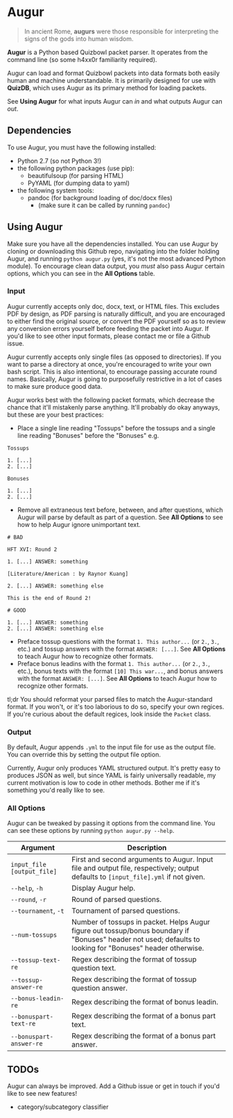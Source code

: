 # Augur

> In ancient Rome, **augurs** were those responsible for interpreting the signs of the gods into human wisdom.

**Augur** is a Python based Quizbowl packet parser. It operates from the command line (so some h4xx0r familiarity required).

Augur can load and format Quizbowl packets into data formats both easily human and machine understandable. It is primarily designed for use with **QuizDB**, which uses Augur as its primary method for loading packets.

See **Using Augur** for what inputs Augur can _in_ and what outputs Augur can _out_.

## Dependencies

To use Augur, you must have the following installed:
  - Python 2.7 (so not Python 3!)
  - the following python packages (use pip):
    - beautifulsoup (for parsing HTML)
    - PyYAML (for dumping data to yaml)
  - the following system tools:
    - pandoc (for background loading of doc/docx files)
      - (make sure it can be called by running `pandoc`)

## Using Augur

Make sure you have all the dependencies installed. You can use Augur by cloning or downloading this Github repo, navigating into the folder holding Augur, and running `python augur.py` (yes, it's not the most advanced Python module). To encourage clean data output, you _must_ also pass Augur certain options, which you can see in the **All Options** table.

### Input

Augur currently accepts only doc, docx, text, or HTML files. This excludes PDF by design, as PDF parsing is naturally difficult, and you are encouraged to either find the original source, or convert the PDF yourself so as to review any conversion errors yourself before feeding the packet into Augur. If you'd like to see other input formats, please contact me or file a Github issue.

Augur currently accepts only single files (as opposed to directories). If you want to parse a directory at once, you're encouraged to write your own bash script. This is also intentional, to encourage passing accurate round names. Basically, Augur is going to purposefully restrictive in a lot of cases to make sure produce good data.

Augur works best with the following packet formats, which decrease the chance that it'll mistakenly parse anything. It'll probably do okay anyways, but these are your best practices:

- Place a single line reading "Tossups" before the tossups and a single line reading "Bonuses" before the "Bonuses" e.g.

```
Tossups

1. [...]
2. [...]

Bonuses

1. [...]
2. [...]
```

- Remove all extraneous text before, between, and after questions, which Augur will parse by default as part of a question. See **All Options** to see how to help Augur ignore unimportant text.

```
# BAD

HFT XVI: Round 2

1. [...] ANSWER: something

[Literature/American : by Raynor Kuang]

2. [...] ANSWER: something else

This is the end of Round 2!

# GOOD

1. [...] ANSWER: something
2. [...] ANSWER: something else

```

- Preface tossup questions with the format `1. This author...` (or `2.`, `3.`, etc.) and tossup answers with the format `ANSWER: [...]`. See **All Options** to teach Augur how to recognize other formats.
- Preface bonus leadins with the format `1. This author...` (or `2.`, `3.`, etc.), bonus texts with the format `[10] This war...`, and bonus answers with the format `ANSWER: [...]`. See **All Options** to teach Augur how to recognize other formats.

tl;dr You should reformat your parsed files to match the Augur-standard format. If you won't, or it's too laborious to do so, specify your own regices. If you're curious about the default regices, look inside the `Packet` class.

### Output

By default, Augur appends `.yml` to the input file for use as the output file. You can override this by setting the output file option.

Currently, Augur only produces YAML structured output. It's pretty easy to produces JSON as well, but since YAML is fairly universally readable, my current motivation is low to code in other methods. Bother me if it's something you'd really like to see.

### All Options

Augur can be tweaked by passing it options from the command line. You can see these options by running `python augur.py --help`.

Argument  |  Description
--|--
`input_file [output_file]`    |  First and second arguments to Augur. Input file and output file, respectively; output defaults to `[input_file].yml` if not given.
`--help`, `-h`    |  Display Augur help.
`--round`, `-r`   |  Round of parsed questions.
`--tournament`, `-t`    |  Tournament of parsed questions.
`--num-tossups`    |  Number of tossups in packet. Helps Augur figure out tossup/bonus boundary if "Bonuses" header not used; defaults to looking for "Bonuses" header otherwise.
`--tossup-text-re`   |  Regex describing the format of tossup question text.
`--tossup-answer-re`    |  Regex describing the format of tossup question answer.
`--bonus-leadin-re`    |  Regex describing the format of bonus leadin.
`--bonuspart-text-re`   |  Regex describing the format of a bonus part text.
`--bonuspart-answer-re`   |  Regex describing the format of a bonus part answer.



## TODOs

Augur can always be improved. Add a Github issue or get in touch if you'd like to see new features!

- category/subcategory classifier
